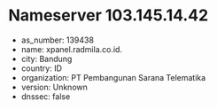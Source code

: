 # Nameserver 103.145.14.42

* as_number: 139438
* name: xpanel.radmila.co.id.
* city: Bandung
* country: ID
* organization: PT Pembangunan Sarana Telematika
* version: Unknown
* dnssec: false
